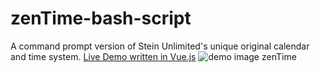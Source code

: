 # zenTime-bash-script
A command prompt version of Stein Unlimited's unique original calendar and time system.
[Live Demo written in Vue.js](https://www.steinunlimited.com/zentime)
![demo image zenTime](https://user-images.githubusercontent.com/52812717/230506930-1349b5f9-1a4e-4603-ab5f-a4600a9b2297.png)
